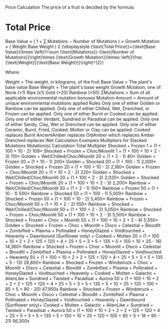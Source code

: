 Price Calculation
The price of a fruit is decided by the formula:

Total Price
=
Base Value
×
(
1
+
∑
Mutations
−
Number of Mutations
)
×
Growth Mutation
×
(
Weight
Base Weight
)
2
{\displaystyle {\text{Total Price}}={\text{Base Value}}\times \left(1+\sum {\text{Mutations}}-{\text{Number of Mutations}}\right)\times {\text{Growth Mutation}}\times \left({\frac {\text{Weight}}{\text{Base Weight}}}\right)^{2}}

Where:

Weight = The weight, in kilograms, of the fruit
Base Value = The plant's base value
Base Weight = The plant's base weight
Growth Mutation, one of:
None (×1)
Ripe (x1)
Gold (×20)
Rainbow (×50)
ΣMutations = Sum of all applicable environmental mutation bonuses
Mutation Amount = Amount of unique environmental mutations applied
Rules
Only one of either Golden or Rainbow can be applied.
Only one of either Chilled, Wet, Drenched, or Frozen can be applied.
Only one of either Burnt or Cooked can be applied.
Only one of either Verdant, Sundried or Paradisal can be applied.
Only one of either Sandy, Clay, Wet or Drenched can be applied.
Only one of either Ceramic, Burnt, Fried, Cooked, Molten or Clay can be applied.
Cooked replaces Burnt
AncientAmber replaces OldAmber which replaces Amber
Drenched replaces Wet
Calculation Examples
Multipliers for Stacked Mutations
Mutation(s)	Calculation	Total Multiplier
Shocked + Frozen	1 × (1 + 100 + 10 - 2)	109×
Shocked + Frozen + Choc/Moonlit	1 × (1 + 100 + 10 + 2 - 3)	110×
Golden + Wet/Chilled/Choc/Moonlit	20 × (1 + 2 - 1)	40×
Golden + Frozen	20 × (1 + 10 - 1)	200×
Golden + Shocked	20 × (1 + 100 - 1)	2,000×
Golden + Shocked + Frozen	20 × (1 + 100 + 10 - 2)	2,180×
Golden + Frozen + Choc/Moonlit	20 × (1 + 10 + 2 - 2)	220×
Golden + Shocked + Wet/Chilled/Choc/Moonlit	20 × (1 + 100 + 2 - 2)	2,020×
Golden + Shocked + Frozen + Choc/Moonlit	20 × (1 + 100 + 10 + 2 - 3)	2,200×
Rainbow + Wet/Chilled/Choc/Moonlit	50 × (1 + 2 - 1)	100×
Rainbow + Frozen	50 × (1 + 10 - 1)	500×
Rainbow + Shocked	50 × (1 + 100 - 1)	5,000×
Rainbow + Shocked + Frozen	50 × (1 + 100 + 10 - 2)	5,450×
Rainbow + Frozen + Choc/Moonlit	50 × (1 + 10 + 2 - 2)	550×
Rainbow + Shocked + Wet/Chilled/Choc/Moonlit	50 × (1 + 100 + 2 - 2)	5,050×
Rainbow + Shocked + Frozen + Choc/Moonlit	50 × (1 + 100 + 10 + 2 - 3)	5,500×
Rainbow + Shocked + Frozen + Choc + Moonlit	50 × (1 + 100 + 10 + 2 + 2 - 4)	5,550×
Golden + Shocked + Frozen + Choc + Moonlit + Disco + Celestial + Bloodlit + Zombified + Plasma + Pollinated + HoneyGlazed + Voidtouched + Heavenly + Dawnbound (Sunflower only) + Cooked + Molten	20 × (1 + 100 + 10 + 2 + 2 + 125 + 120 + 4 + 25 + 5 + 3 + 5 + 135 + 5 + 150 + 10 + 25 - 16)	14,360×
Rainbow + Shocked + Frozen + Choc + Moonlit + Disco + Celestial + Bloodlit + Zombified + Plasma + Pollinated + HoneyGlazed + Voidtouched + Heavenly	50 × (1 + 100 + 10 + 2 + 2 + 125 + 120 + 4 + 25 + 5 + 3 + 5 + 135 + 5 - 13)	26,800×
Rainbow + Shocked + Frozen + Windstruck + Choc + Moonlit + Disco + Celestial + Bloodlit + Zombified + Plasma + Pollinated + HoneyGlazed + Voidtouched + Heavenly + Cooked + Molten + Galactic + AlienLike + Sundried + Twisted + Paradisal + Aurora	50 × (1 + 100 + 10 + 2 + 2 + 2 + 125 + 120 + 4 + 25 + 5 + 3 + 5 + 135 + 5 + 10 + 25 + 120 + 100 + 85 + 5 + 90 - 20)	47,950x
Rainbow + Shocked + Frozen + Windstruck + Choc + Moonlit + Disco + Celestial + Bloodlit + Zombified + Plasma + Pollinated + HoneyGlazed + Voidtouched + Heavenly + Dawnbound (Sunflower only)+ Cooked + Molten + Galactic + AlienLike + Sundried + Twisted + Paradisal + Aurora	50 × (1 + 100 + 10 + 2 + 2 + 2 + 125 + 120 + 4 + 25 + 5 + 3 + 5 + 135 + 5 + 150 + 10 + 25 + 120 + 100 + 85 + 5 + 18 + 90 - 21)	56,300x